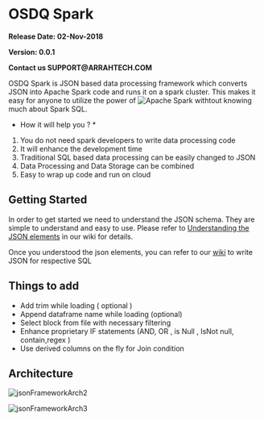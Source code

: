 # OSDQ Spark

__Release Date: 02-Nov-2018__

__Version: 0.0.1__

__Contact us SUPPORT@ARRAHTECH.COM__

OSDQ Spark is JSON based data processing framework which converts JSON into Apache Spark code and runs it on a spark cluster. This makes it easy for anyone to 
utilize the power of ![Apache Spark](https://spark.apache.org/) withtout knowing much about Spark SQL. 

* How it will help you ? *

1. You do not need spark developers to write data processing code
2. It will enhance the development time
3. Traditional SQL based data processing can be easily changed to JSON
4. Data Processing and Data Storage can be combined
5. Easy to wrap up code and run on cloud

## Getting Started

In order to get started we need to understand the JSON schema. They are simple to understand and easy to use.
Please refer to [Understanding the JSON elements](/understanding-json-element) in our wiki for details.

Once you understood the json elements, you can refer to our [wiki](/how-to-convert-sql-to-json) to write JSON for respective SQL 


## Things to add
 - Add trim while loading ( optional )
 - Append dataframe name while loading  (optional)
 - Select block from file with necessary filtering
 - Enhance proprietary IF statements  (AND, OR , is Null , IsNot null, contain,regex )
 - Use derived columns on the fly for Join condition


## Architecture

![jsonFrameworkArch2](/uploads/06ecbaa44cd2a5828758ff72f53a975f/jsonFrameworkArch2.png)


![jsonFrameworkArch3](/uploads/e484466cd2977c63b350e313305a58db/jsonFrameworkArch3.png)

